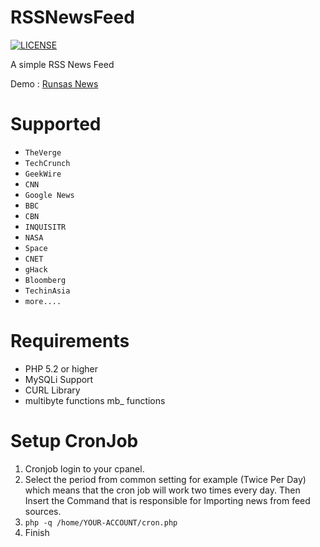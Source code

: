 RSSNewsFeed
===========

<p>
	<a href="/RSSNewsFeed/blob/master/UNLICENSE">
		<img src="https://camo.githubusercontent.com/5951551724a202929aa49ea19d5f6a1723ed63c4/68747470733a2f2f696d672e736869656c64732e696f2f62616467652f6c6963656e73652d554e4c4943454e53452d626c75652e737667" alt="LICENSE" data-canonical-src="https://img.shields.io/badge/license-UNLICENSE-blue.svg" style="max-width:100%;">
	</a>
</p>

A simple RSS News Feed

Demo : <a href="https://ylp.runsas.com" target="_blank">Runsas News</a>

Supported
==========
<ul>
	<li><code>TheVerge</code></li>
	<li><code>TechCrunch</code></li>
	<li><code>GeekWire</code></li>
	<li><code>CNN</code></li>
	<li><code>Google News</code></li>
	<li><code>BBC</code></li>
	<li><code>CBN</code></li>
	<li><code>INQUISITR</code></li>
	<li><code>NASA</code></li>
	<li><code>Space</code></li>
	<li><code>CNET</code></li>
	<li><code>gHack</code></li>
	<li><code>Bloomberg</code></li>
	<li><code>TechinAsia</code></li>
	<li><code>more....</code></li>
</ul>

Requirements
============
<ul>
	<li>PHP 5.2 or higher</li>
	<li>MySQLi Support</li>
	<li>CURL Library</li>
	<li>multibyte functions mb_ functions</li>
</ul>

Setup CronJob
=============
<ol>
	<li>Cronjob login to your cpanel.</li>
	<li>Select the period from common setting for example (Twice Per Day) which means that the cron job will work two times every day.
Then Insert the Command that is responsible for Importing news from feed sources.</li>
	<li><code>php -q /home/YOUR-ACCOUNT/cron.php</code></li>
	<li>Finish</li>
</ol>